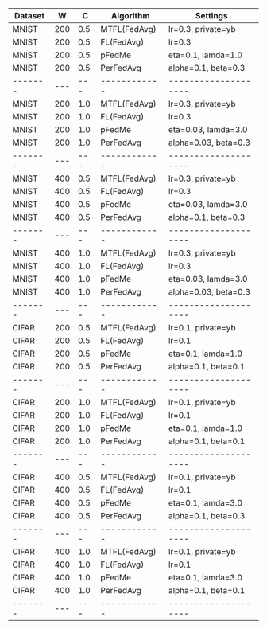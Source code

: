 | Dataset |  W  |  C  |  Algorithm   |       Settings       |
| ------- | --- | --- | ------------ | -------------------- |
|  MNIST  | 200 | 0.5 | MTFL(FedAvg) | lr=0.3, private=yb   |
|  MNIST  | 200 | 0.5 |  FL(FedAvg)  | lr=0.3               |
|  MNIST  | 200 | 0.5 |    pFedMe    | eta=0.1, lamda=1.0   |
|  MNIST  | 200 | 0.5 |  PerFedAvg   | alpha=0.1, beta=0.3  |
| ------- | --- | --- | ------------ | -------------------- |
|  MNIST  | 200 | 1.0 | MTFL(FedAvg) | lr=0.3, private=yb   |
|  MNIST  | 200 | 1.0 |  FL(FedAvg)  | lr=0.3               |
|  MNIST  | 200 | 1.0 |    pFedMe    | eta=0.03, lamda=3.0  |
|  MNIST  | 200 | 1.0 |  PerFedAvg   | alpha=0.03, beta=0.3 |
| ------- | --- | --- | ------------ | -------------------- |
|  MNIST  | 400 | 0.5 | MTFL(FedAvg) | lr=0.3, private=yb   |
|  MNIST  | 400 | 0.5 |  FL(FedAvg)  | lr=0.3               |
|  MNIST  | 400 | 0.5 |    pFedMe    | eta=0.03, lamda=3.0  |
|  MNIST  | 400 | 0.5 |  PerFedAvg   | alpha=0.1, beta=0.3  |
| ------- | --- | --- | ------------ | -------------------- |
|  MNIST  | 400 | 1.0 | MTFL(FedAvg) | lr=0.3, private=yb   |
|  MNIST  | 400 | 1.0 |  FL(FedAvg)  | lr=0.3               |
|  MNIST  | 400 | 1.0 |    pFedMe    | eta=0.03, lamda=3.0  |
|  MNIST  | 400 | 1.0 |  PerFedAvg   | alpha=0.03, beta=0.3 |
| ------- | --- | --- | ------------ | -------------------- |
|  CIFAR  | 200 | 0.5 | MTFL(FedAvg) | lr=0.1, private=yb   |
|  CIFAR  | 200 | 0.5 |  FL(FedAvg)  | lr=0.1               |
|  CIFAR  | 200 | 0.5 |    pFedMe    | eta=0.1, lamda=1.0   |
|  CIFAR  | 200 | 0.5 |  PerFedAvg   | alpha=0.1, beta=0.1  |
| ------- | --- | --- | ------------ | -------------------- |
|  CIFAR  | 200 | 1.0 | MTFL(FedAvg) | lr=0.1, private=yb   |
|  CIFAR  | 200 | 1.0 |  FL(FedAvg)  | lr=0.1               |
|  CIFAR  | 200 | 1.0 |    pFedMe    | eta=0.1, lamda=1.0   |
|  CIFAR  | 200 | 1.0 |  PerFedAvg   | alpha=0.1, beta=0.1  |
| ------- | --- | --- | ------------ | -------------------- |
|  CIFAR  | 400 | 0.5 | MTFL(FedAvg) | lr=0.1, private=yb   |
|  CIFAR  | 400 | 0.5 |  FL(FedAvg)  | lr=0.1               |
|  CIFAR  | 400 | 0.5 |    pFedMe    | eta=0.1, lamda=3.0   |
|  CIFAR  | 400 | 0.5 |  PerFedAvg   | alpha=0.1, beta=0.3  |
| ------- | --- | --- | ------------ | -------------------- |
|  CIFAR  | 400 | 1.0 | MTFL(FedAvg) | lr=0.1, private=yb   |
|  CIFAR  | 400 | 1.0 |  FL(FedAvg)  | lr=0.1               |
|  CIFAR  | 400 | 1.0 |    pFedMe    | eta=0.1, lamda=3.0   |
|  CIFAR  | 400 | 1.0 |  PerFedAvg   | alpha=0.1, beta=0.1  |
| ------- | --- | --- | ------------ | -------------------- |
